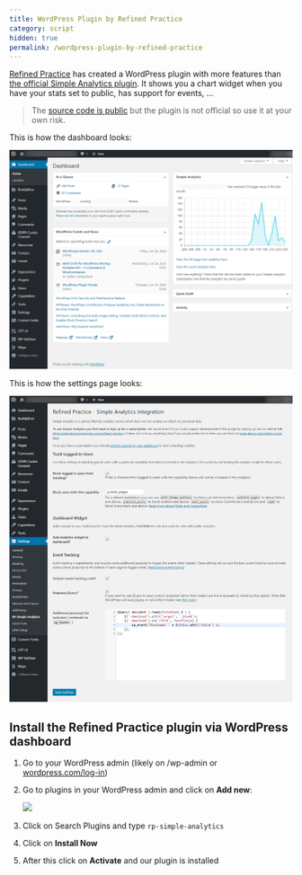 ```yaml
---
title: WordPress Plugin by Refined Practice
category: script
hidden: true
permalink: /wordpress-plugin-by-refined-practice
---
```


[Refined Practice](https://www.]refinedpractice.com/) has created a WordPress plugin with more features than [the official Simple Analytics plugin](/install-simple-analytics-on-wordpress). It shows you a chart widget when you have your stats set to public, has support for events, ...

> The [source code is public](https://github.com/Refined-Practice/rp-simple-analytics) but the plugin is not official so use it at your own risk.

This is how the dashboard looks:

![](/images/wordpress-refined-practice-screenshot-dashboard.png)

This is how the settings page looks:

![](/images/wordpress-refined-practice-screenshot-settings-page.png)

## Install the Refined Practice plugin via WordPress dashboard

1. Go to your WordPress admin (likely on /wp-admin or [wordpress.com/log-in](https://wordpress.com/log-in))
1. Go to plugins in your WordPress admin and click on **Add new**:

   ![](/images/wordpress-click-add-new-plugin.jpg)

1. Click on Search Plugins and type `rp-simple-analytics`
1. Click on **Install Now**
1. After this click on **Activate** and our plugin is installed
